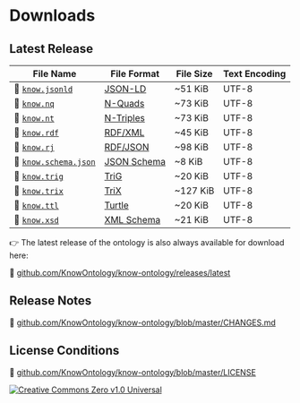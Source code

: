 # Downloads

## Latest Release

| File Name               | File Format      | File Size | Text Encoding |
| ------------------      | ---------------- | --------- | ------------- |
| 📄 [`know.jsonld`]      | [JSON-LD]        | ~51 KiB   | UTF-8         |
| 📄 [`know.nq`]          | [N-Quads]        | ~73 KiB   | UTF-8         |
| 📄 [`know.nt`]          | [N-Triples]      | ~73 KiB   | UTF-8         |
| 📄 [`know.rdf`]         | [RDF/XML]        | ~45 KiB   | UTF-8         |
| 📄 [`know.rj`]          | [RDF/JSON]       | ~98 KiB   | UTF-8         |
| 📄 [`know.schema.json`] | [JSON Schema]    | ~8 KiB    | UTF-8         |
| 📄 [`know.trig`]        | [TriG]           | ~20 KiB   | UTF-8         |
| 📄 [`know.trix`]        | [TriX]           | ~127 KiB  | UTF-8         |
| 📄 [`know.ttl`]         | [Turtle]         | ~20 KiB   | UTF-8         |
| 📄 [`know.xsd`]         | [XML Schema]     | ~21 KiB   | UTF-8         |

👉 The latest release of the ontology is also always available for
download here:

🔗 [github.com/KnowOntology/know-ontology/releases/latest](https://github.com/KnowOntology/know-ontology/releases/latest)

## Release Notes

🔗 [github.com/KnowOntology/know-ontology/blob/master/CHANGES.md](https://github.com/KnowOntology/know-ontology/blob/master/CHANGES.md)

## License Conditions

🔗 [github.com/KnowOntology/know-ontology/blob/master/LICENSE](https://github.com/KnowOntology/know-ontology/blob/master/LICENSE)

[![Creative Commons Zero v1.0 Universal](/assets/img/license.png)](https://github.com/KnowOntology/know-ontology/blob/master/LICENSE)

[`know.jsonld`]: https://know.dev/know.jsonld
[`know.nq`]: https://know.dev/know.nq
[`know.nt`]: https://know.dev/know.nt
[`know.rdf`]: https://know.dev/know.rdf
[`know.rj`]: https://know.dev/know.rj
[`know.schema.json`]: https://know.dev/know.schema.json
[`know.trig`]: https://know.dev/know.trig
[`know.trix`]: https://know.dev/know.trix
[`know.ttl`]: https://know.dev/know.ttl
[`know.xsd`]: https://know.dev/know.xsd

[JSON-LD]: https://json-ld.org
[JSON Schema]: https://www.learnjsonschema.com/2020-12/
[N-Quads]: https://www.w3.org/TR/n-quads/
[N-Triples]: https://www.w3.org/TR/n-triples/
[RDF/JSON]: https://www.w3.org/TR/rdf-json/
[RDF/XML]: https://www.w3.org/TR/rdf-syntax-grammar/
[TriG]: https://www.w3.org/TR/trig/
[TriX]: https://en.wikipedia.org/wiki/TriX_(serialization_format)
[Turtle]: https://www.w3.org/TR/turtle/
[XML Schema]: https://www.w3.org/TR/xmlschema-0/
